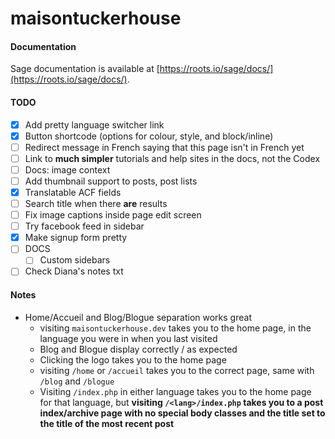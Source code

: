 # maisontuckerhouse

#### Documentation

Sage documentation is available at [https://roots.io/sage/docs/](https://roots.io/sage/docs/).

#### TODO

- [x] Add pretty language switcher link
- [x] Button shortcode (options for colour, style, and block/inline)
- [ ] Redirect message in French saying that this page isn't in French yet
- [ ] Link to **much simpler** tutorials and help sites in the docs, not the Codex
- [ ] Docs: image context
- [ ] Add thumbnail support to posts, post lists
- [x] Translatable ACF fields
- [ ] Search title when there **are** results
- [ ] Fix image captions inside page edit screen
- [ ] Try facebook feed in sidebar
- [x] Make signup form pretty
- [ ] DOCS
  - [ ] Custom sidebars
- [ ] Check Diana's notes txt

#### Notes

- Home/Accueil and Blog/Blogue separation works great
  - visiting `maisontuckerhouse.dev` takes you to the home page, in the language you were in when you last visited
  - Blog and Blogue display correctly / as expected
  - Clicking the logo takes you to the home page
  - visiting `/home` or `/accueil` takes you to the correct page, same with `/blog` and `/blogue`
  - Visiting `/index.php` in either language takes you to the home page for that language, but **visiting `/<lang>/index.php` takes you to a post index/archive page with no special body classes and the title set to the title of the most recent post**
